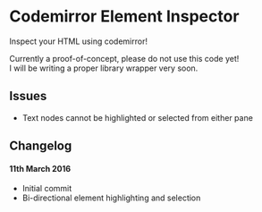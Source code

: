 # Codemirror Element Inspector
Inspect your HTML using codemirror!

Currently a proof-of-concept, please do not use this code yet!  
I will be writing a proper library wrapper very soon.

## Issues
- Text nodes cannot be highlighted or selected from either pane

## Changelog
#### 11th March 2016
- Initial commit
 - Bi-directional element highlighting and selection
